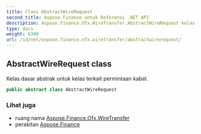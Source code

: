 ```yaml
---
title: Class AbstractWireRequest
second_title: Aspose.Finance untuk Referensi .NET API
description: Aspose.Finance.Ofx.WireTransfer.AbstractWireRequest kelas. Kelas dasar abstrak untuk kelas terkait permintaan kabel.
type: docs
weight: 6340
url: /id/net/aspose.finance.ofx.wiretransfer/abstractwirerequest/
---
```

## AbstractWireRequest class

Kelas dasar abstrak untuk kelas terkait permintaan kabel.

```csharp
public abstract class AbstractWireRequest
```

### Lihat juga

* ruang nama [Aspose.Finance.Ofx.WireTransfer](../../aspose.finance.ofx.wiretransfer/)
* perakitan [Aspose.Finance](../../)


